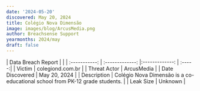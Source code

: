 ```yaml
---
date: '2024-05-20'
discovered: May 20, 2024
title: Colégio Nova Dimensão
image: images/blog/ArcusMedia.png
author: Breachsense Support
yearmonths: 2024/may
draft: false
---
```


| Data Breach Report           |              | 
| :-----------: | :-------------:     |:-------------:    | :-----:|
| Victim      | colegiond.com.br      | 
| Threat Actor      | ArcusMedia      | 
| Date Discovered      | May 20, 2024      | 
| Description      | Colégio Nova Dimensão is a co-educational school from PK-12 grade students.      | 
| Leak Size      | Unknown      | 

